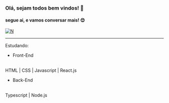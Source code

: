  <h3>Olá, sejam todos bem vindos! 👋</h3>  

 <h4>segue ai, e vamos conversar mais! 😊</h4><p class="has-line-data" data-line-start="2" data-line-end="3"><a href="https://www.linkedin.com/in/diastulio/"><img src="https://camo.githubusercontent.com/a80d00f23720d0bc9f55481cfcd77ab79e141606829cf16ec43f8cacc7741e46/68747470733a2f2f696d672e736869656c64732e696f2f62616467652f4c696e6b6564496e2d3030373742353f7374796c653d666f722d7468652d6261646765266c6f676f3d6c696e6b6564696e266c6f676f436f6c6f723d7768697465" alt="N"></a></p>
 
 <hr class="solid">
 
 Estudando: 
 - Front-End
<br>
HTML | CSS | Javascript | React.js
<br>

 - Back-End
<br>
 Typescript | Node.js
